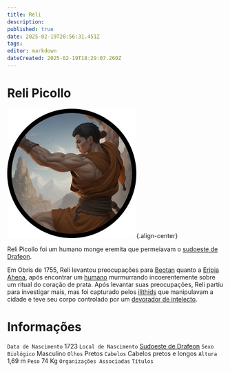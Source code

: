 ```yaml
---
title: Reli
description: 
published: true
date: 2025-02-19T20:56:31.451Z
tags: 
editor: markdown
dateCreated: 2025-02-19T18:29:07.260Z
---
```


# Reli Picollo
![reli_-_token.png](/uploads/retratos/reli_-_token.png){.align-center}

Reli Picollo foi um humano monge eremita que permeiavam o [sudoeste de Drafeon](/lugares/plano-material/drafeon/sudoeste-de-drafeon).

Em Obris de 1755, Reli levantou preocupações para [Beotan](/individuos/beotan) quanto a [Eripia Ahena](/lugares/plano-material/drafeon/sudoeste-de-drafeon/eripia-ahena), após encontrar um [humano](/fauna-e-flora/especies-inteligentes/humano) murmurrando incoerentemente sobre um ritual do coração de prata. Após levantar suas preocupações, Reli partiu para investigar mais, mas foi capturado pelos [ilithids](/fauna-e-flora/especies-inteligentes/ilithid) que manipulavam a cidade e teve seu corpo controlado por um [devorador de intelecto](/fauna-e-flora/devorador-de-intelecto).

# Informações
`Data de Nascimento` 1723
`Local de Nascimento` [Sudoeste de Drafeon](/lugares/plano-material/drafeon/sudoeste-de-drafeon)
`Sexo Biológico` Masculino
`Olhos` Pretos
`Cabelos` Cabelos pretos e longos
`Altura` 1,69 m
`Peso` 74 Kg
`Organizações Associadas` 
`Títulos`